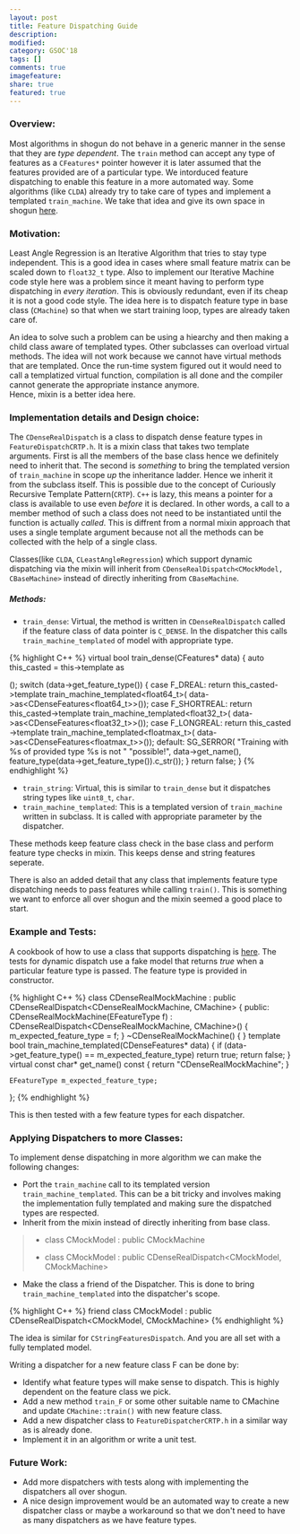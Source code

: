 ```yaml
---
layout: post
title: Feature Dispatching Guide
description:
modified:
category: GSOC'18
tags: []
comments: true
imagefeature:
share: true
featured: true
---
```



### Overview:
Most algorithms in shogun do not behave in a generic manner in the sense that they are *type dependent*. The ```train``` method can accept any type of features as a ```CFeatures*``` pointer however it is later assumed that the features provided are of a particular type. We intorduced feature dispatching to enable this feature in a more automated way. Some algorithms (like ```CLDA```) already try to take care of types and implement a templated ```train_machine```. We take that idea and give its own space in shogun [here](https://github.com/shogun-toolbox/shogun/blob/develop/src/shogun/machine/FeatureDispatchCRTP.h).  

### Motivation:
Least Angle Regression is an Iterative Algorithm that tries to stay type independent. This is a good idea in cases where small feature matrix can be scaled down to ```float32_t``` type. Also to implement our Iterative Machine code style here was a problem since it meant having to perform type dispatching in *every iteration*. This is obviously redundant, even if its cheap it is not a good code style. The idea here is to dispatch feature type in base class (```CMachine```) so that when we start training loop, types are already taken care of.  

An idea to solve such a problem can be using a hiearchy and then making a child class aware of templated types. Other subclasses can overload virtual methods. The idea will not work because we cannot have virtual methods that are templated. Once the run-time system figured out it would need to call a templatized virtual function, compilation is all done and the compiler cannot generate the appropriate instance anymore.  
Hence, mixin is a better idea here.

### Implementation details and Design choice:  
The ```CDenseRealDispatch``` is a class to dispatch dense feature types in ```FeatureDispatchCRTP.h```. It is a mixin class that takes two template arguments. First is all the members of the base class hence we definitely need to inherit that. The second is *something* to bring the templated version of ```train_machine``` in scope *up* the inheritance ladder. Hence we inherit it from the subclass itself. This is possible due to the concept of Curiously Recursive Template Pattern(```CRTP```). ```C++``` is lazy, this means a pointer for a class is available to use even *before*  it is declared. In other words, a call to a member method of such a class does not need to be instantiated until the function is actually *called*. This is diffrent from a normal mixin approach that uses a single template argument because not all the methods can be collected with the help of a single class.  
 
Classes(like ```CLDA```, ```CLeastAngleRegression```) which support dynamic dispatching via the mixin will inherit from ```CDenseRealDispatch<CMockModel, CBaseMachine>``` instead of directly inheriting from ```CBaseMachine```.

##### Methods:
- ```train_dense```: Virtual, the method is written in ```CDenseRealDispatch``` called if the feature class of data pointer is ```C_DENSE```. In the dispatcher this calls ```train_machine_templated``` of model with appropriate type.


{% highlight C++ %}
virtual bool train_dense(CFeatures* data)
{
	auto this_casted = this->template as<P>();
	switch (data->get_feature_type())
	{
	case F_DREAL:
		return this_casted->template train_machine_templated<float64_t>(
		    data->as<CDenseFeatures<float64_t>>());
	case F_SHORTREAL:
		return this_casted->template train_machine_templated<float32_t>(
		    data->as<CDenseFeatures<float32_t>>());
	case F_LONGREAL:
		return this_casted
		    ->template train_machine_templated<floatmax_t>(
		        data->as<CDenseFeatures<floatmax_t>>());
	default:
		SG_SERROR(
		    "Training with %s of provided type %s is not "
		    "possible!",
		    data->get_name(),
		    feature_type(data->get_feature_type()).c_str());
	}
	return false;
}
{% endhighlight %}


- ```train_string```: Virtual, this is similar to ```train_dense``` but it dispatches string types like ```uint8_t```, ```char```.
- ```train_machine_templated```: This is a templated version of ```train_machine``` written in subclass. It is called with appropriate parameter by the dispatcher.

These methods keep feature class check in the base class and perform feature type checks in mixin. This keeps dense and string features seperate.

There is also an added detail that any class that implements feature type dispatching needs to pass features while calling ```train()```. This is something we want to enforce all over shogun and the mixin seemed a good place to start.

### Example and Tests:
A cookbook of how to use a class that supports dispatching is [here]().
The tests for dynamic dispatch use a fake model that returns *true* when a particular feature type is passed. The feature type is provided in constructor.


{% highlight C++ %}
class CDenseRealMockMachine
    : public CDenseRealDispatch<CDenseRealMockMachine, CMachine>
{
public:
	CDenseRealMockMachine(EFeatureType f)
	    : CDenseRealDispatch<CDenseRealMockMachine, CMachine>()
	{
		m_expected_feature_type = f;
	}
	~CDenseRealMockMachine()
	{
	}
	template <typename T>
	bool train_machine_templated(CDenseFeatures<T>* data)
	{
		if (data->get_feature_type() == m_expected_feature_type)
			return true;
		return false;
	}
	virtual const char* get_name() const
	{
		return "CDenseRealMockMachine";
	}

	EFeatureType m_expected_feature_type;
};
{% endhighlight %}


This is then tested with a few feature types for each dispatcher. 
### Applying Dispatchers to more Classes:
To implement dense dispatching in more algorithm we can make the following changes:
- Port the ```train_machine``` call to its templated version ```train_machine_templated```. This can be a bit tricky and involves making the implementation fully templated and making sure the dispatched types are respected.
- Inherit from the mixin instead of directly inheriting from base class.
> - class CMockModel : public CMockMachine  
> + class CMockModel : public CDenseRealDispatch<CMockModel, CMockMachine>

- Make the class a friend of the Dispatcher. This is done to bring ```train_machine_templated``` into the dispatcher's scope.

{% highlight C++ %}
friend class CMockModel : public CDenseRealDispatch<CMockModel, CMockMachine>
{% endhighlight %}

The idea is similar for ```CStringFeaturesDispatch```.
And you are all set with a fully templated model.

Writing a dispatcher for a new feature class F can be done by:
- Identify what feature types will make sense to dispatch. This is highly dependent on the feature class we pick.
- Add a new method ```train_F``` or some other suitable name to CMachine and update ```CMachine::train()``` with new feature class.
- Add a new dispatcher class to ```FeatureDispatcherCRTP.h``` in a similar way as is already done.
- Implement it in an algorithm or write a unit test.

### Future Work:
- Add more dispatchers with tests along with implementing the dispatchers all over shogun.
- A nice design improvement would be an automated way to create a new dispatcher class or maybe a workaround so that we don't need to have as many dispatchers as we have feature types. 
